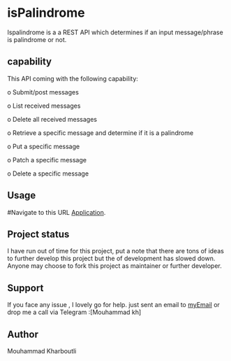 # isPalindrome

Ispalindrome is a a REST API which determines if an input message/phrase is palindrome or not.

## capability
This API coming with the following capability:

o Submit/post messages

o List received messages

o Delete all received messages



o Retrieve a specific message and determine if it is a palindrome

o Put a specific message

o Patch a specific message

o Delete a specific message


## Usage
#Navigate to this URL [Application](https://choosealicense.com/licenses).


## Project status
I have run out of time for this project, put a note that there are tons of ideas to further develop this project but the of development has slowed down. Anyone may choose to fork this project as maintainer or further developer. 

## Support
If you face any issue , I lovely go for help.
just sent an email to [myEmail](eng.mouhammad.kharboutli@gmail.com)
or drop me a call via Telegram :[Mouhammad kh]


## Author 
Mouhammad Kharboutli
